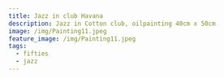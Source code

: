 ```yaml
---
title: Jazz in club Havana
description: Jazz in Cotton club, oilpainting 40cm x 50cm
image: /img/Painting11.jpeg
feature_image: /img/Painting11.jpeg
tags:
  - fifties
  - jazz
---
```

